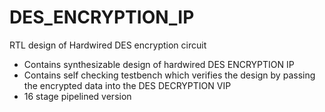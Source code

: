 # DES_ENCRYPTION_IP
RTL design of Hardwired DES encryption circuit
- Contains synthesizable design of hardwired DES ENCRYPTION IP
- Contains self checking testbench which verifies the design by passing the encrypted data into the DES DECRYPTION VIP
- 16 stage pipelined version
